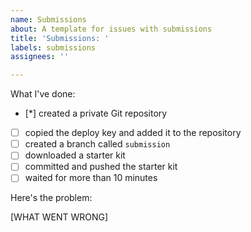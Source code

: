 ```yaml
---
name: Submissions
about: A template for issues with submissions
title: 'Submissions: '
labels: submissions
assignees: ''

---
```


What I've done:
- [*] created a private Git repository
- [ ] copied the deploy key and added it to the repository
- [ ] created a branch called `submission`
- [ ] downloaded a starter kit
- [ ] committed and pushed the starter kit
- [ ] waited for more than 10 minutes

Here's the problem:

[WHAT WENT WRONG]
